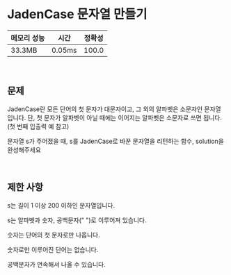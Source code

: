 # JadenCase 문자열 만들기

| 메모리 성능 | 시간 | 정확성 |
| ---- | ---- | ---- |
| 33.3MB | 0.05ms | 100.0 |

<br />

## 문제

JadenCase란 모든 단어의 첫 문자가 대문자이고, 그 외의 알파벳은 소문자인 문자열입니다. 단, 첫 문자가 알파벳이 아닐 때에는 이어지는 알파벳은 소문자로 쓰면 됩니다. (첫 번째 입출력 예 참고)

문자열 s가 주어졌을 때, s를 JadenCase로 바꾼 문자열을 리턴하는 함수, solution을 완성해주세요

<br />

## 제한 사항
s는 길이 1 이상 200 이하인 문자열입니다.

s는 알파벳과 숫자, 공백문자(" ")로 이루어져 있습니다.

숫자는 단어의 첫 문자로만 나옵니다.

숫자로만 이루어진 단어는 없습니다.

공백문자가 연속해서 나올 수 있습니다.